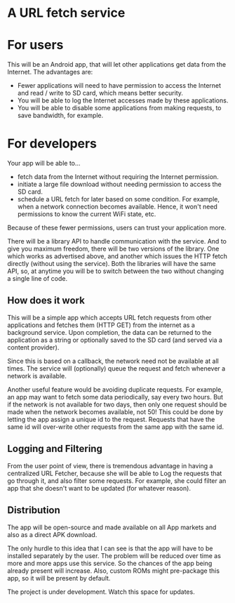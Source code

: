 # A URL fetch service

# For users
This will be an Android app, that will let other applications get data from the Internet. The advantages are:

  * Fewer applications will need to have permission to access the Internet and read / write to SD card, which means better security.
  * You will be able to log the Internet accesses made by these applications.
  * You will be able to disable some applications from making requests, to save bandwidth, for example.


# For developers
Your app will be able to... 

  * fetch data from the Internet without requiring the Internet permission.
  * initiate a large file download without needing permission to access the SD card.
  * schedule a URL fetch for later based on some condition. For example, when a network connection becomes available. Hence, it won't need permissions to know the current WiFi state, etc.

Because of these fewer permissions, users can trust your application more.

There will be a library API to handle communication with the service. And to give you maximum freedom, there will be two versions of the library. One which works as advertised above, and another which issues the HTTP fetch directly (without using the service). Both the libraries will have the same API, so, at anytime you will be to switch between the two without changing a single line of code.

## How does it work
This will be a simple app which accepts URL fetch requests from other applications and fetches them (HTTP GET) from the internet as a background service. Upon completion, the data can be returned to the application as a string or optionally saved to the SD card (and served via a content provider).

Since this is based on a callback, the network need not be available at all times. The service will (optionally) queue the request and fetch whenever a network is available.

Another useful feature would be avoiding duplicate requests. For example, an app may want to fetch some data periodically, say every two hours. But if the network is not available for two days, then only one request should be made when the network becomes available, not 50! This could be done by letting the app assign a unique id to the request. Requests that have the same id will over-write other requests from the same app with the same id.

## Logging and Filtering
From the user point of view, there is tremendous advantage in having a centralized URL Fetcher, because she will be able to Log the requests that go through it, and also filter some requests. For example, she could filter an app that she doesn't want to be updated (for whatever reason).

## Distribution
The app will be open-source and made available on all App markets and also as a direct APK download.

The only hurdle to this idea that I can see is that the app will have to be installed separately by the user. The problem will be reduced over time as more and more apps use this service. So the chances of the app being already present will increase. Also, custom ROMs might pre-package this app, so it will be present by default.

The project is under development. Watch this space for updates.